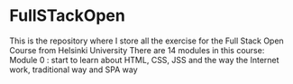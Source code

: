 # FullSTackOpen
This is the repository where I store all the exercise for the Full Stack Open Course from Helsinki University
There are 14 modules in this course: 
</br>
Module 0 : start to learn about HTML, CSS, JSS and the way the Internet work, traditional way and SPA way
